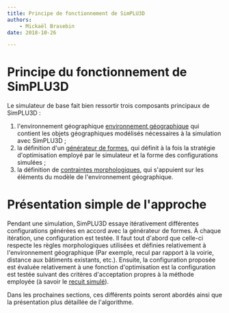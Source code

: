 ```yaml
---
title: Principe de fonctionnement de SimPLU3D
authors:
    - Mickaël Brasebin
date: 2018-10-26

---
```


# Principe du fonctionnement de SimPLU3D

Le simulateur de base fait bien ressortir trois composants principaux de SimPLU3D :

1. l'environnement géographique [environnement géographique](/../envgeo/intro.md) qui contient les objets géographiques modélisés nécessaires à la simulation avec SimPLU3D ;
2. la définition d'un [générateur de formes](/../generator/intro.md), qui définit à la fois la stratégie d'optimisation employé par le simulateur et la forme des configurations simulées ;
3. la définition de [contraintes morphologiques](/../rules/intro.md), qui s'appuient sur les éléments du modèle de l'environnement géographique.

# Présentation simple de l'approche

Pendant une simulation, SimPLU3D essaye itérativement différentes configurations générées en accord avec la générateur de formes. À chaque itération, une configuration est testée. Il faut tout d'abord que celle-ci respecte les règles morphologiques utilisées et définies relativement à l'environnement géographique (Par exemple, recul par rapport à la voirie, distance aux bâtiments existants, etc.). Ensuite, la configuration proposée est évaluée relativement à une fonction d'optimisation est la configuration est testée suivant des critères d'acceptation propres à la méthode employée (à savoir le [recuit simulé](https://fr.wikipedia.org/wiki/Recuit_simul%C3%A9)).

Dans les prochaines sections, ces différents points seront abordés ainsi que la présentation plus détaillée de l'algorithme.
